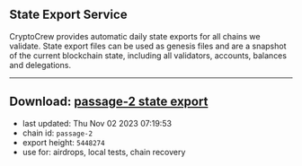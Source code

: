 ## State Export Service
CryptoCrew provides automatic daily state exports for all chains we validate. State export files can be used as genesis files and are a snapshot of the current blockchain state, including all validators, accounts, balances and delegations.

---
**Download: [passage-2 state export](https://dl.ccvalidators.com/SERVICE/passage/passage-2_export_5448274.json)**
---

- last updated: Thu Nov 02 2023 07:19:53
- chain id: `passage-2`
- export height: `5448274`
- use for: airdrops, local tests, chain recovery
